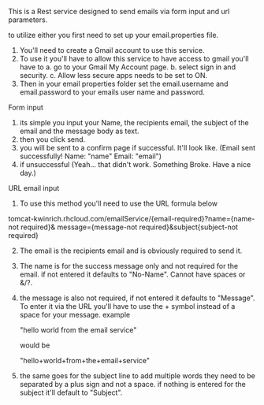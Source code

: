This is a Rest service designed to send emails via form input and url parameters.

to utilize either you first need to set up your email.properties file.
1. You'll need to create a Gmail account to use this service.
2. To use it you'll have to allow this service to have access to gmail you'll have to
    a. go to your Gmail My Account page.
    b. select sign in and security.
    c. Allow less secure apps needs to be set to ON.
3. Then in your email properties folder set the email.username and email.password to your emails user name and password.




Form input
1. its simple you input your Name, the recipients email, the subject of the email and the message body as text.
2. then you click send.
3. you will be sent to a confirm page if successful. It'll look like.
(Email sent successfully!
 Name: "name"
 Email: "email")
4. if unsuccessful
(Yeah... that didn't work. Something Broke. Have a nice day.)




URL email input
1. To use this method you'll need to use the URL formula below

tomcat-kwinrich.rhcloud.com/emailService/{email-required}?name={name-not required}&
message={message-not required}&subject{subject-not required}

2. The email is the recipients email and is obviously required to send it.

3. The name is for the success message only and not required for the email. if not entered it defaults to "No-Name".
Cannot have spaces or &/?.

4. the message is also not required, if not entered it defaults to "Message". To enter it via the URL you'll have to use
the + symbol instead of a space for your message.
    example

    "hello world from the email service"

    would be

    "hello+world+from+the+email+service"

5. the same goes for the subject line to add multiple words they need to be separated by a plus sign and not a space.
if nothing is entered for the subject it'll default to "Subject".
